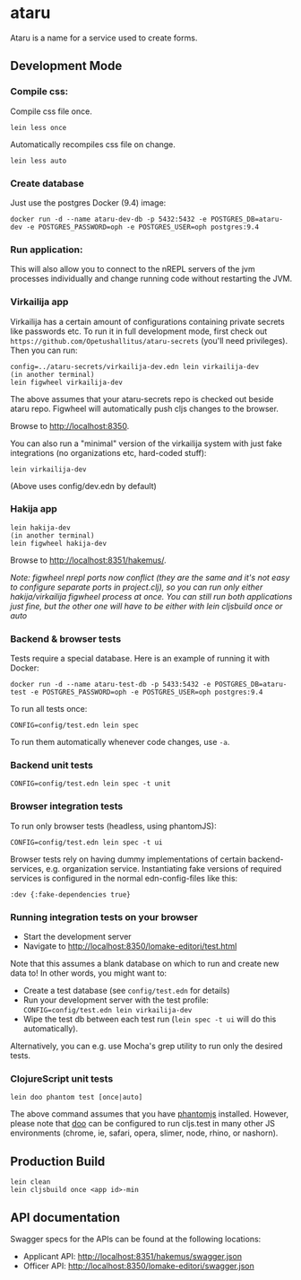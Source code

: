 # ataru

Ataru is a name for a service used to create forms.

## Development Mode

### Compile css:

Compile css file once.

```
lein less once
```

Automatically recompiles css file on change.

```
lein less auto
```

### Create database

Just use the postgres Docker (9.4) image:

```
docker run -d --name ataru-dev-db -p 5432:5432 -e POSTGRES_DB=ataru-dev -e POSTGRES_PASSWORD=oph -e POSTGRES_USER=oph postgres:9.4
```

### Run application:

This will also allow you to connect to the nREPL servers of the jvm processes individually and change running code without restarting the JVM.

### Virkailija app

Virkailija has a certain amount of configurations containing private
secrets like passwords etc. To run it in full development mode, first
check out `https://github.com/Opetushallitus/ataru-secrets` (you'll
need privileges). Then you can run:

```
config=../ataru-secrets/virkailija-dev.edn lein virkailija-dev
(in another terminal)
lein figwheel virkailija-dev
```
The above assumes that your ataru-secrets repo is checked out beside
ataru repo. Figwheel will automatically push cljs changes to the browser.

Browse to [http://localhost:8350](http://localhost:8350).

You can also run a "minimal" version of the virkailija system with
just fake integrations (no organizations etc, hard-coded stuff):

```
lein virkailija-dev
```

(Above uses config/dev.edn by default)

### Hakija app
```
lein hakija-dev
(in another terminal)
lein figwheel hakija-dev
```
Browse to [http://localhost:8351/hakemus/<uuid>](http://localhost:8351/hakemus/<uuid>).

_Note: figwheel nrepl ports now conflict (they are the same and it's not easy to configure
separate ports in project.clj), so you can run only either hakija/virkailija 
figwheel process at once. You can still run both applications just fine, but the other
 one will have to be either with lein cljsbuild once or auto <id>_

### Backend & browser tests

Tests require a special database. Here is an example of running it
with Docker:

```
docker run -d --name ataru-test-db -p 5433:5432 -e POSTGRES_DB=ataru-test -e POSTGRES_PASSWORD=oph -e POSTGRES_USER=oph postgres:9.4
```

To run all tests once:

```
CONFIG=config/test.edn lein spec
```

To run them automatically whenever code changes, use `-a`.

### Backend unit tests

```
CONFIG=config/test.edn lein spec -t unit
```

### Browser integration tests

To run only browser tests (headless, using phantomJS):

```
CONFIG=config/test.edn lein spec -t ui
```

Browser tests rely on having dummy implementations of certain
backend-services, e.g. organization service. Instantiating fake
versions of required services is configured in the normal
edn-config-files like this:

```
:dev {:fake-dependencies true}
```

### Running integration tests on your browser

* Start the development server
* Navigate to [http://localhost:8350/lomake-editori/test.html](http://localhost:8350/lomake-editori/test.html)

Note that this assumes a blank database on which to run and create new data to! In other words, you might want to:

* Create a test database (see `config/test.edn` for details)
* Run your development server with the test profile: `CONFIG=config/test.edn lein virkailija-dev`
* Wipe the test db between each test run (`lein spec -t ui` will do this automatically).

Alternatively, you can e.g. use Mocha's grep utility to run only the desired tests.

### ClojureScript unit tests

```
lein doo phantom test [once|auto]
```

The above command assumes that you have [phantomjs](https://www.npmjs.com/package/phantomjs) installed. However, please note that [doo](https://github.com/bensu/doo) can be configured to run cljs.test in many other JS environments (chrome, ie, safari, opera, slimer, node, rhino, or nashorn).

## Production Build

```
lein clean
lein cljsbuild once <app id>-min
```

## API documentation

Swagger specs for the APIs can be found at the following locations:

* Applicant API: <http://localhost:8351/hakemus/swagger.json>
* Officer API: <http://localhost:8350/lomake-editori/swagger.json>
